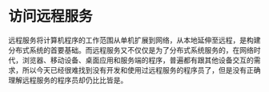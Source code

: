 # 访问远程服务

远程服务将计算机程序的工作范围从单机扩展到网络，从本地延伸至远程，是构建分布式系统的首要基础。而远程服务又不仅仅是为了分布式系统服务的，在网络时代，浏览器、移动设备、桌面应用和服务端的程序，普遍都有跟其他设备交互的需求，所以今天已经很难找到没有开发和使用过远程服务的程序员了，但是没有正确理解远程服务的程序员却仍比比皆是。
